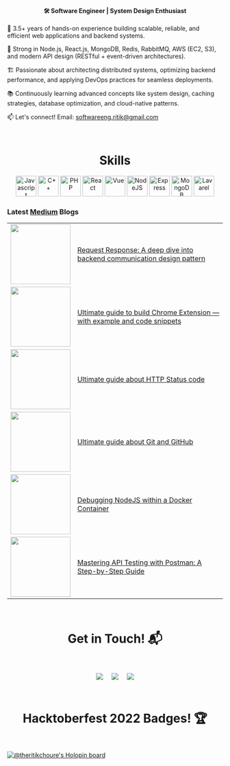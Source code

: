 

<h4 align="center">🛠️ Software Engineer | System Design Enthusiast </h4>
🚀 3.5+ years of hands-on experience building scalable, reliable, and efficient web applications and backend systems.

🧠 Strong in Node.js, React.js, MongoDB, Redis, RabbitMQ, AWS (EC2, S3), and modern API design (RESTful + event-driven architectures).

🏗️ Passionate about architecting distributed systems, optimizing backend performance, and applying DevOps practices for seamless deployments.

📚 Continuously learning advanced concepts like system design, caching strategies, database optimization, and cloud-native patterns.

📫 Let's connect! Email: softwareeng.ritik@gmail.com

<Br>
  
<h1 align="center">Skills</h1>

<p align="center">
<a href="https://developer.mozilla.org/en-US/docs/Web/JavaScript" target="_blank" rel="noreferrer"><img src="https://pluspng.com/img-png/javascript-vector-png-javascript-vector-logo-600.png" width="48" height="48" alt="Javascript" /></a>
<a href="https://docs.microsoft.com/en-us/cpp/?view=msvc-170" target="_blank" rel="noreferrer"><img src="https://th.bing.com/th/id/OIP.Wn-6RvAR6ntK8SduZeMXkAHaIU?pid=ImgDet&w=911&h=1024&rs=1" width="48" height="48" alt="C++" /></a>
<a href="https://www.php.net/" target="_blank" rel="noreferrer"><img src="https://raw.githubusercontent.com/danielcranney/readme-generator/main/public/icons/skills/php-colored.svg" width="48" height="48" alt="PHP" /></a>
<a href="https://reactjs.org/" target="_blank" rel="noreferrer"><img src="https://raw.githubusercontent.com/danielcranney/readme-generator/main/public/icons/skills/react-colored.svg" width="48" height="48" alt="React" /></a>
<a href="https://vuejs.org/" target="_blank" rel="noreferrer"><img src="https://www.blizg.com/wp-content/uploads/2020/05/1200px-Vue.js_Logo_2.svg-768x666.png" width="48" height="48" alt="Vue" /></a>
<a href="https://nodejs.org/en/" target="_blank" rel="noreferrer"><img src="https://raw.githubusercontent.com/danielcranney/readme-generator/main/public/icons/skills/nodejs-colored.svg" width="48" height="48" alt="NodeJS" /></a>
<a href="https://expressjs.com/" target="_blank" rel="noreferrer"><img src="https://raw.githubusercontent.com/danielcranney/readme-generator/main/public/icons/skills/express-colored.svg" width="48" height="48" alt="Express" /></a>
<a href="https://www.mongodb.com/" target="_blank" rel="noreferrer"><img src="https://raw.githubusercontent.com/danielcranney/readme-generator/main/public/icons/skills/mongodb-colored.svg" width="48" height="48" alt="MongoDB" /></a>
<a href="https://laravel.com/" target="_blank" rel="noreferrer"><img src="https://raw.githubusercontent.com/danielcranney/readme-generator/main/public/icons/skills/laravel-colored.svg" width="48" height="48" alt="Lavarel" /></a>
</p>

### Latest [Medium](https://ritikchourasiya.medium.com/) Blogs

<table>
  
<tr>
<td>
<a href="https://ritikchourasiya.medium.com/request-response-a-deep-dive-into-backend-communication-design-pattern-47d641d9eb90">
<img width="140px" src="https://miro.medium.com/v2/resize:fit:828/format:webp/1*OghgAUYvJS86wwE8Z92Icg.jpeg">
</a>
</td>
<td>
<a href="https://ritikchourasiya.medium.com/request-response-a-deep-dive-into-backend-communication-design-pattern-47d641d9eb90">
Request Response: A deep dive into backend communication design pattern
</a>
</td>
</tr>
  
<tr>
<td>
<a href="https://ritikchourasiya.medium.com/ultimate-guide-to-build-chrome-extension-with-example-and-code-snippets-c49b4b486a39">
<img width="140px" src="https://miro.medium.com/v2/resize:fit:828/format:webp/1*9_iaM1XDjfIHvi0whslb6A.png">
</a>
</td>
<td>
<a href="https://ritikchourasiya.medium.com/ultimate-guide-to-build-chrome-extension-with-example-and-code-snippets-c49b4b486a39">
Ultimate guide to build Chrome Extension — with example and code snippets
</a>
</td>
</tr>

<tr>
<td>
<a href="https://ritikchourasiya.medium.com/ultimate-guide-about-http-status-codeultimate-guide-about-http-status-code-fd0566689d78">
<img width="140px" src="https://miro.medium.com/v2/resize:fit:828/format:webp/1*VR2IomySTbI0w2eF-ppCSg.png">
</a>
</td>
<td>
<a href="https://ritikchourasiya.medium.com/ultimate-guide-about-http-status-codeultimate-guide-about-http-status-code-fd0566689d78">
Ultimate guide about HTTP Status code
</a>
</td>
</tr>

<tr>
<td>
<a href="https://blog.devgenius.io/ultimate-guide-about-git-and-github-857fd03ed800">
<img width="140px" src="https://miro.medium.com/v2/resize:fit:828/format:webp/1*u4Q8s4BnWGBKhvgOiL2WWw.png">
</a>
</td>
<td>
<a href="https://blog.devgenius.io/ultimate-guide-about-git-and-github-857fd03ed800">
Ultimate guide about Git and GitHub
</a>
</td>
</tr>

<tr>
<td>
<a href="https://ritikchourasiya.medium.com/debugging-nodejs-within-a-docker-container-f1ddf7823bea">
<img width="140px" src="https://miro.medium.com/v2/resize:fit:828/format:webp/1*KPAEwWTa3noHjLLX01S1mg.png">
</a>
</td>
<td>
<a href="https://ritikchourasiya.medium.com/debugging-nodejs-within-a-docker-container-f1ddf7823bea">
Debugging NodeJS within a Docker Container
</a>
</td>
</tr>

<tr>
<td>
<a href="https://ritikchourasiya.medium.com/mastering-api-testing-with-postman-a-step-by-step-guide-c4dc3d196910">
<img width="140px" src="https://miro.medium.com/v2/resize:fit:828/format:webp/1*A7aV4iiRkiRDoufJjba5yg.png">
</a>
</td>
<td>
<a href="https://ritikchourasiya.medium.com/mastering-api-testing-with-postman-a-step-by-step-guide-c4dc3d196910">
Mastering API Testing with Postman: A Step-by-Step Guide
</a>
</td>
</tr>
</table>


<Br>
<h1 align="center">Get in Touch! 📬</h1>
<Br>
<p align="center">
<a href="https://www.linkedin.com/in/ritikchourasiya/" target="blank"><img align="center" src="https://img.shields.io/badge/Ritik Chourasiya-0077B5?style=for-the-badge&logo=linkedin&logoColor=white" /></a> &nbsp;&nbsp;&nbsp;  <a href="mailto:ritvikchoure65@gmail.com" target="blank"><img align="center" src="https://img.shields.io/badge/ritvikchoure65@gmail.com-D14836?style=for-the-badge&logo=gmail&logoColor=white" /></a>    &nbsp;&nbsp;&nbsp;       <a href="https://twitter.com/theritikchoure" target="blank"><img align="center" src="https://img.shields.io/badge/theritikchoure-1DA1F2?style=for-the-badge&logo=twitter&logoColor=white" /></a>
</p>
  
<Br>
<h1 align="center">Hacktoberfest 2022 Badges! 🏆</h1>
<Br>
 
  
[![@theritikchoure's Holopin board](https://holopin.me/theritikchoure)](https://holopin.io/@theritikchoure)
